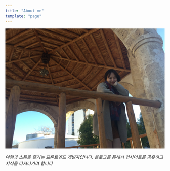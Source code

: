 ```yaml
---
title: "About me"
template: "page"
---
```




![Donec eu libero sit amet quam egestas semper. Aenean ultricies mi vitae est. Mauris placerat eleifend leo. Quisque sit amet est et sapien ullamcorper pharetra. Vestibulum erat wisi, condimentum sed, commodo vitae, ornare sit amet, wisi.](../../static/media/1609.JPG)

*여행과 소통을 즐기는 프론트엔드 개발자입니다. 블로그를 통해서 인사이트를 공유하고 지식을 다져나가려 합니다*


